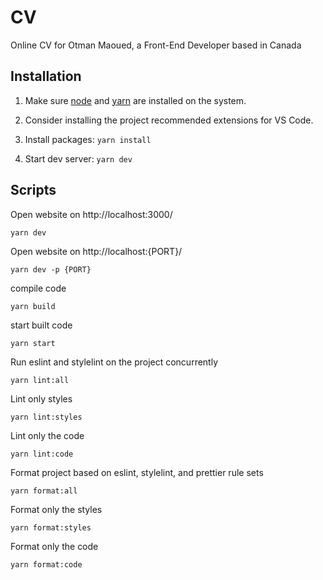 # CV

Online CV for Otman Maoued, a Front-End Developer based in Canada

## Installation

1. Make sure [node](https://nodejs.org/en/) and [yarn](https://classic.yarnpkg.com/en/) are installed on the system.

2. Consider installing the project recommended extensions for VS Code.

3. Install packages: `yarn install`

4. Start dev server: `yarn dev`

## Scripts

Open website on http://localhost:3000/

```
yarn dev
```

Open website on http://localhost:{PORT}/

```
yarn dev -p {PORT}
```

compile code

```
yarn build
```

start built code

```
yarn start
```

Run eslint and stylelint on the project concurrently

```
yarn lint:all
```

Lint only styles

```
yarn lint:styles
```

Lint only the code

```
yarn lint:code
```

Format project based on eslint, stylelint, and prettier rule sets

```
yarn format:all
```

Format only the styles

```
yarn format:styles
```

Format only the code

```
yarn format:code
```
